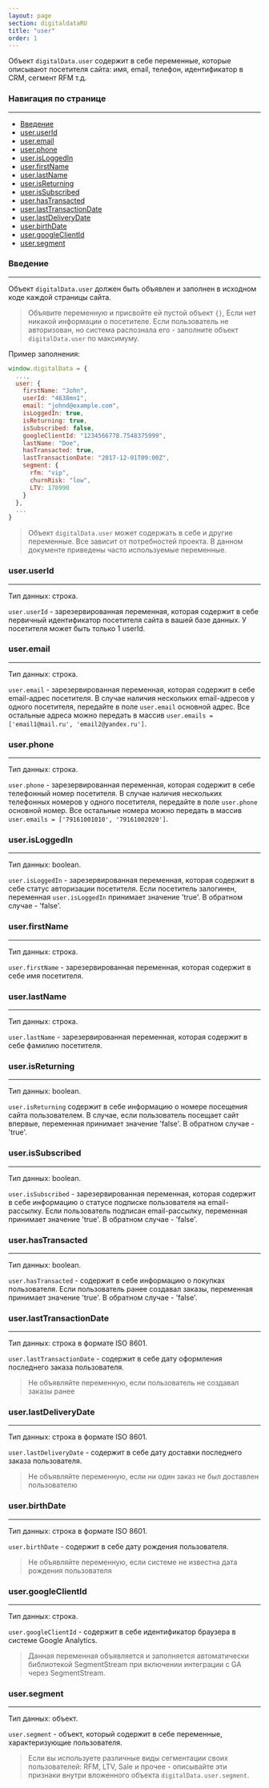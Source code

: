 ```yaml
---
layout: page
section: digitaldataRU
title: "user"
order: 1
---
```


Объект `digitalData.user` содержит в себе переменные, которые описывают посетителя сайта: имя, email, телефон, идентификатор в CRM, сегмент RFM т.д.

### Навигация по странице
------
<ul class="page-navigation">
  <li><a href="#0">Введение</a></li>
  <li><a href="#1">user.userId</a></li>
  <li><a href="#2">user.email</a></li>
  <li><a href="#3">user.phone</a></li>
  <li><a href="#4">user.isLoggedIn</a></li>
  <li><a href="#5">user.firstName</a></li>
  <li><a href="#6">user.lastName</a></li>
  <li><a href="#7">user.isReturning</a></li>
  <li><a href="#8">user.isSubscribed</a></li>
  <li><a href="#9">user.hasTransacted</a></li>
  <li><a href="#10">user.lastTransactionDate</a></li>
  <li><a href="#11">user.lastDeliveryDate</a></li>
  <li><a href="#12">user.birthDate</a></li>
  <li><a href="#13">user.googleClientId</a></li>
  <li><a href="#14">user.segment</a></li>
</ul>


### <a name="0"></a>Введение
------
Объект `digitalData.user` должен быть объявлен и заполнен в исходном коде каждой страницы сайта.

> Объявите переменную и присвойте ей пустой объект `{}`, Если нет никакой информации о посетителе. Если пользователь не авторизован, но система распознала его - заполните объект `digitalData.user` по максимуму.

Пример заполнения:
```javascript
window.digitalData = {
  ...,
  user: {
    firstName: "John",
    userId: "4638mn1",
    email: "johnd@example.com",
    isLoggedIn: true,
    isReturning: true,
    isSubscribed: false,
    googleClientId: "1234566778.7548375999",
    lastName: "Doe",
    hasTransacted: true,
    lastTransactionDate: "2017-12-01T09:00Z",
    segment: {
      rfm: "vip",
      churnRisk: "low",
      LTV: 178990
    }
  },
  ...
}
```

> Объект `digitalData.user` может содержать в себе и другие переменные. Все зависит от потребностей проекта. В данном документе приведены часто используемые переменные.

### <a name="1"></a>user.userId
------
Тип данных: строка.

`user.userId` - зарезервированная переменная, которая содержит в себе первичный идентификатор посетителя сайта в вашей базе данных. У посетителя может быть только 1 userId.

### <a name="2"></a>user.email
------
Тип данных: строка.

`user.email` - зарезервированная переменная, которая содержит в себе email-адрес посетителя. В случае наличия нескольких email-адресов у одного посетителя, передайте в поле `user.email` основной адрес. Все остальные адреса можно передать в массив `user.emails = ['email1@mail.ru', 'email2@yandex.ru']`.

### <a name="3"></a>user.phone
------
Тип данных: строка.

`user.phone` - зарезервированная переменная, которая содержит в себе телефонный номер посетителя. В случае наличия нескольких телефонных номеров у одного посетителя, передайте в поле `user.phone` основной номер. Все остальные номера можно передать в массив `user.emails = ['79161001010', '79161002020']`.

### <a name="4"></a>user.isLoggedIn
------
Тип данных: boolean.

`user.isLoggedIn` - зарезервированная переменная, которая содержит в себе статус авторизации посетителя. Если посетитель залогинен, переменная `user.isLoggedIn` принимает значение 'true'. В обратном случае - 'false'.

### <a name="5"></a>user.firstName
------
Тип данных: строка.

`user.firstName` - зарезервированная переменная, которая содержит в себе имя посетителя.

### <a name="6"></a>user.lastName
------
Тип данных: строка.

`user.lastName` - зарезервированная переменная, которая содержит в себе фамилию посетителя.

### <a name="7"></a>user.isReturning
------
Тип данных: boolean.

`user.isReturning` содержит в себе информацию о номере посещения сайта пользователем. В случае, если пользователь посещает сайт впервые, переменная принимает значение 'false'. В обратном случае - 'true'.

### <a name="8"></a>user.isSubscribed
------
Тип данных: boolean.

`user.isSubscribed` - зарезервированная переменная, которая содержит в себе информацию о статусе подписке пользователя на email-рассылку. Если пользователь подписан email-рассылку, переменная принимает значение 'true'. В обратном случае - 'false'.

### <a name="9"></a>user.hasTransacted
------
Тип данных: boolean.

`user.hasTransacted` - содержит в себе информацию о покупках пользователя. Если пользователь ранее создавал заказы, переменная принимает значение 'true'. В обратном случае - 'false'.

### <a name="10"></a>user.lastTransactionDate
------
Тип данных: строка в формате ISO 8601.

`user.lastTransactionDate` - содержит в себе дату оформления последнего заказа пользователя.
>Не объявляйте переменную, если пользователь не создавал заказы ранее

### <a name="11"></a>user.lastDeliveryDate
------
Тип данных: строка в формате ISO 8601.

`user.lastDeliveryDate` - содержит в себе дату доставки последнего заказа пользователя.
>Не объявляйте переменную, если ни один заказ не был доставлен пользователю

### <a name="12"></a>user.birthDate
------
Тип данных: строка в формате ISO 8601.

`user.birthDate` - содержит в себе дату рождения пользователя.
>Не объявляйте переменную, если системе не известна дата рождения пользователя

### <a name="13"></a>user.googleClientId
------
Тип данных: строка.

`user.googleClientId` - содержит в себе идентификатор браузера в системе Google Analytics.
>Данная переменная объявляется и заполняется автоматически библиотекой SegmentStream при включении интеграции с GA через SegmentStream.

### <a name="14"></a>user.segment
------
Тип данных: объект.

`user.segment` - объект, который содержит в себе переменные, характеризующие пользователя.
> Если вы используете различные виды сегментации своих пользователей: RFM, LTV, Sale и прочее - описывайте эти признаки внутри вложенного объекта `digitalData.user.segment`.
